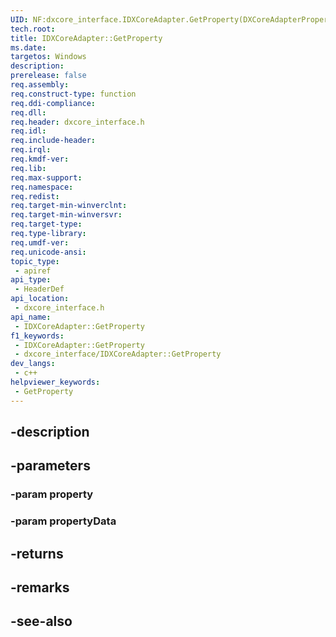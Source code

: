 ```yaml
---
UID: NF:dxcore_interface.IDXCoreAdapter.GetProperty(DXCoreAdapterProperty,T)
tech.root: 
title: IDXCoreAdapter::GetProperty
ms.date: 
targetos: Windows
description: 
prerelease: false
req.assembly: 
req.construct-type: function
req.ddi-compliance: 
req.dll: 
req.header: dxcore_interface.h
req.idl: 
req.include-header: 
req.irql: 
req.kmdf-ver: 
req.lib: 
req.max-support: 
req.namespace: 
req.redist: 
req.target-min-winverclnt: 
req.target-min-winversvr: 
req.target-type: 
req.type-library: 
req.umdf-ver: 
req.unicode-ansi: 
topic_type:
 - apiref
api_type:
 - HeaderDef
api_location:
 - dxcore_interface.h
api_name:
 - IDXCoreAdapter::GetProperty
f1_keywords:
 - IDXCoreAdapter::GetProperty
 - dxcore_interface/IDXCoreAdapter::GetProperty
dev_langs:
 - c++
helpviewer_keywords:
 - GetProperty
---
```


## -description

## -parameters

### -param property

### -param propertyData

## -returns

## -remarks

## -see-also


